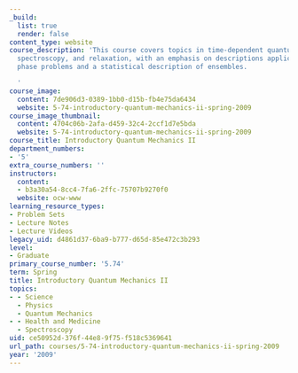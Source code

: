 ```yaml
---
_build:
  list: true
  render: false
content_type: website
course_description: 'This course covers topics in time-dependent quantum mechanics,
  spectroscopy, and relaxation, with an emphasis on descriptions applicable to condensed
  phase problems and a statistical description of ensembles.

  '
course_image:
  content: 7de906d3-0389-1bb0-d15b-fb4e75da6434
  website: 5-74-introductory-quantum-mechanics-ii-spring-2009
course_image_thumbnail:
  content: 4704c06b-2afa-d459-32c4-2ccf1d7e5bda
  website: 5-74-introductory-quantum-mechanics-ii-spring-2009
course_title: Introductory Quantum Mechanics II
department_numbers:
- '5'
extra_course_numbers: ''
instructors:
  content:
  - b3a30a54-8cc4-7fa6-2ffc-75707b9270f0
  website: ocw-www
learning_resource_types:
- Problem Sets
- Lecture Notes
- Lecture Videos
legacy_uid: d4861d37-6ba9-b777-d65d-85e472c3b293
level:
- Graduate
primary_course_number: '5.74'
term: Spring
title: Introductory Quantum Mechanics II
topics:
- - Science
  - Physics
  - Quantum Mechanics
- - Health and Medicine
  - Spectroscopy
uid: ce50952d-376f-44e8-9f75-f518c5369641
url_path: courses/5-74-introductory-quantum-mechanics-ii-spring-2009
year: '2009'
---
```

